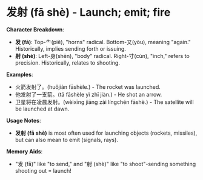 # **发射 (fā shè) - Launch; emit; fire**

**Character Breakdown**:  
- **发 (fā)**: Top-⺧(piě), "horns" radical. Bottom-又(yòu), meaning "again." Historically, implies sending forth or issuing.  
- **射 (shè)**: Left-身(shēn), "body" radical. Right-寸(cùn), "inch," refers to precision. Historically, relates to shooting.

**Examples**:  
- 火箭发射了。(huǒjiàn fāshèle.) - The rocket was launched.  
- 他发射了一支箭。(tā fāshèle yì zhī jiàn.) - He shot an arrow.  
- 卫星将在凌晨发射。(wèixīng jiāng zài língchén fāshè.) - The satellite will be launched at dawn.

**Usage Notes**:  
- **发射 (fā shè)** is most often used for launching objects (rockets, missiles), but can also mean to emit (signals, rays).

**Memory Aids**:  
- "发 (fā)" like "to send," and "射 (shè)" like "to shoot"-sending something shooting out = launch!